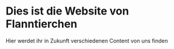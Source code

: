 # Dies ist die Website von Flanntierchen

Hier werdet ihr in Zukunft verschiedenen Content von uns finden
